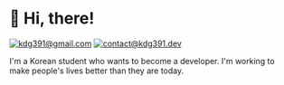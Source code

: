 # 👋 Hi, there!

[![kdg391@gmail.com](https://img.shields.io/badge/Gmail-kdg391@gmail.com-EA4335?style=flat-square&logo=gmail&logoColor=white&labelColor=EA4335)](mailto:kdg391@gmail.com)
[![contact@kdg391.dev](https://img.shields.io/badge/E--mail-contact@kdg391.dev-white?style=flat-square&logo=mail.ru&logoColor=white&labelColor=gray)](mailto:contact@kdg391.dev)

I'm a Korean student who wants to become a developer. I'm working to make people's lives better than they are today.


<!--

- 👋 Hi, I’m @kdg391
- 👀 I’m interested in ...
- 🌱 I’m currently learning ...
- 💞️ I’m looking to collaborate on ...
- 📫 How to reach me ...

<!---
kdg391/kdg391 is a ✨ special ✨ repository because its `README.md` (this file) appears on your GitHub profile.
You can click the Preview link to take a look at your changes.
--->
